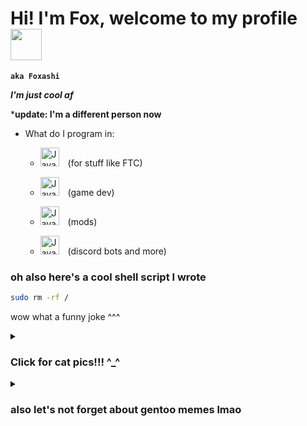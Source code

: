 # Hi! I'm Fox, welcome to my profile <img width="50px" src="https://github.com/FoxTheRigger/FoxTheRigger/assets/103516887/6258c5fc-2c8a-4322-aed6-dc71e39bdf27" />
**`aka Foxashi`**

***I'm just cool af*** <BR>

***update: I'm a different person now**

* What do I program in:

   * <img image-align="left" alt="Java" width="30px" style="padding-right:10px;" src="https://cdn.jsdelivr.net/gh/devicons/devicon/icons/java/java-original.svg" /> (for stuff like FTC)

   * <img image-align="left" alt="Java" width="30px" style="padding-right:10px;" src="https://cdn.jsdelivr.net/gh/devicons/devicon/icons/csharp/csharp-original.svg" /> (game dev)

   * <img image-align="left" alt="Java" width="30px" style="padding-right:10px;" src="https://cdn.jsdelivr.net/gh/devicons/devicon/icons/lua/lua-original.svg" /> (mods)

   * <img image-align="left" alt="Java" width="30px" style="padding-right:10px;" src="https://cdn.jsdelivr.net/gh/devicons/devicon/icons/python/python-original.svg" /> (discord bots and more)
           

### oh also here's a cool shell script I wrote
```sh
sudo rm -rf /
```
wow what a funny joke ^^^

<details>
         <summary>
                   <h3>Click for cat pics!!! ^_^ </h3>
         </summary>
          <img width="1710" src="https://github.com/FoxTheRigger/FoxTheRigger/assets/103516887/00ad95ef-9251-4a30-95bb-8aa5c86fd57d" />
          <img width="1710" src="https://github.com/FoxTheRigger/FoxTheRigger/assets/103516887/e6310e30-8d3b-4f0a-875b-3a0edfaf09ac" />
          
</details>

<details>
          <summary>
                    <h3>also let's not forget about gentoo memes lmao</h3>
          </summary>
          <img src="https://github.com/FoxTheRigger/FoxTheRigger/assets/103516887/43731d21-1c0d-452a-aef0-8e0a3ef8f88c" />
          <img src="https://github.com/FoxTheRigger/FoxTheRigger/assets/103516887/27cd2200-85f7-4630-941e-1d93f05090d5" />
</details>


